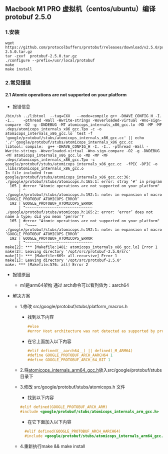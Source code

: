 ## Macbook M1 PRO 虚拟机（centos/ubuntu）编译protobuf 2.5.0

### 1.安装

```shell
wget https://github.com/protocolbuffers/protobuf/releases/download/v2.5.0/protobuf-2.5.0.tar.gz
tar -zxvf  protobuf-2.5.0.tar.gz
./configure --prefix=/usr/local/protobuf
make 
make install
```

### 2.常见错误

#### 2.1 Atomic operations are not supported on your platform

* 报错信息

```vim 
/bin/sh ../libtool  --tag=CXX   --mode=compile g++ -DHAVE_CONFIG_H -I. -I..    -pthread -Wall -Wwrite-strings -Woverloaded-virtual -Wno-sign-compare -O2 -g -DNDEBUG -MT atomicops_internals_x86_gcc.lo -MD -MP -MF .deps/atomicops_internals_x86_gcc.Tpo -c -o atomicops_internals_x86_gcc.lo `test -f 'google/protobuf/stubs/atomicops_internals_x86_gcc.cc' || echo './'`google/protobuf/stubs/atomicops_internals_x86_gcc.cc
libtool: compile:  g++ -DHAVE_CONFIG_H -I. -I.. -pthread -Wall -Wwrite-strings -Woverloaded-virtual -Wno-sign-compare -O2 -g -DNDEBUG -MT atomicops_internals_x86_gcc.lo -MD -MP -MF .deps/atomicops_internals_x86_gcc.Tpo -c google/protobuf/stubs/atomicops_internals_x86_gcc.cc  -fPIC -DPIC -o .libs/atomicops_internals_x86_gcc.o
In file included from google/protobuf/stubs/atomicops_internals_x86_gcc.cc:36:
./google/protobuf/stubs/atomicops.h:165:1: error: stray ‘#’ in program
  165 | #error "Atomic operations are not supported on your platform"
      | ^
./google/protobuf/stubs/atomicops.h:192:1: note: in expansion of macro ‘GOOGLE_PROTOBUF_ATOMICOPS_ERROR’
  192 | GOOGLE_PROTOBUF_ATOMICOPS_ERROR
      | ^~~~~~~~~~~~~~~~~~~~~~~~~~~~~~~
./google/protobuf/stubs/atomicops.h:165:2: error: ‘error’ does not name a type; did you mean ‘perror’?
  165 | #error "Atomic operations are not supported on your platform"
      |  ^~~~~
./google/protobuf/stubs/atomicops.h:192:1: note: in expansion of macro ‘GOOGLE_PROTOBUF_ATOMICOPS_ERROR’
  192 | GOOGLE_PROTOBUF_ATOMICOPS_ERROR
      | ^~~~~~~~~~~~~~~~~~~~~~~~~~~~~~~
make[2]: *** [Makefile:1481: atomicops_internals_x86_gcc.lo] Error 1
make[2]: Leaving directory '/opt/src/protobuf-2.5.0/src'
make[1]: *** [Makefile:669: all-recursive] Error 1
make[1]: Leaving directory '/opt/src/protobuf-2.5.0'
make: *** [Makefile:576: all] Error 2
```

* 报错原因
    * m1是arm64架构 通过 arch命令可以看到值为：aarch64

* 解决方案
    * 1.修改 src/google/protobuf/stubs/platform_macros.h
      * 找到以下内容

        ```C
        #else
        #error Host architecture was not detected as supported by protobuf 
        ```
      * 在它上面加入以下内容

        ```c
        #elif defined(__aarch64__) || defined(_M_ARM64)
        #define GOOGLE_PROTOBUF_ARCH_AARCH64 1
        #define GOOGLE_PROTOBUF_ARCH_64_BIT 1
        ```
    * 2.将[atomicops_internals_arm64_gcc.h](atomicops_internals_arm64_gcc.h)放入src/google/protobuf/stubs目录下
    * 3.修改 src/google/protobuf/stubs/atomicops.h 文件
      * 找到以下内容
      
      ```C
      #elif defined(GOOGLE_PROTOBUF_ARCH_ARM)
      #include <google/protobuf/stubs/atomicops_internals_arm_gcc.h> 
      ```
      * 在它下面加入以下内容
      
      ```C
        #elif defined(GOOGLE_PROTOBUF_ARCH_AARCH64)
        #include <google/protobuf/stubs/atomicops_internals_arm64_gcc.h>
      ```
    * 4.重新执行make && make install 
